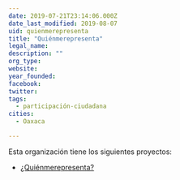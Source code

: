```yaml
---
date: 2019-07-21T23:14:06.000Z
date_last_modified: 2019-08-07
uid: quienmerepresenta
title: "Quiénmerepresenta"
legal_name: 
description: ""
org_type: 
website: 
year_founded: 
facebook: 
twitter: 
tags:
  - participación-ciudadana
cities: 
  - Oaxaca

---
```


Esta organización tiene los siguientes proyectos:

- [¿Quiénmerepresenta?](/proyectos/uienmerepresenta)
